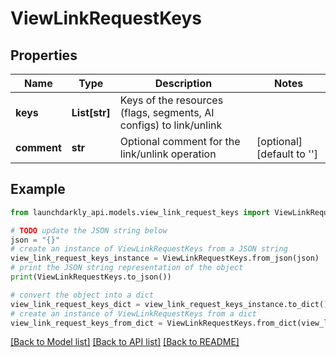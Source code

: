 # ViewLinkRequestKeys


## Properties

Name | Type | Description | Notes
------------ | ------------- | ------------- | -------------
**keys** | **List[str]** | Keys of the resources (flags, segments, AI configs) to link/unlink | 
**comment** | **str** | Optional comment for the link/unlink operation | [optional] [default to '']

## Example

```python
from launchdarkly_api.models.view_link_request_keys import ViewLinkRequestKeys

# TODO update the JSON string below
json = "{}"
# create an instance of ViewLinkRequestKeys from a JSON string
view_link_request_keys_instance = ViewLinkRequestKeys.from_json(json)
# print the JSON string representation of the object
print(ViewLinkRequestKeys.to_json())

# convert the object into a dict
view_link_request_keys_dict = view_link_request_keys_instance.to_dict()
# create an instance of ViewLinkRequestKeys from a dict
view_link_request_keys_from_dict = ViewLinkRequestKeys.from_dict(view_link_request_keys_dict)
```
[[Back to Model list]](../README.md#documentation-for-models) [[Back to API list]](../README.md#documentation-for-api-endpoints) [[Back to README]](../README.md)


